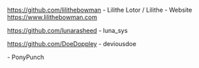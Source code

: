 https://github.com/lilithebowman - Lilithe Lotor / Lilithe - Website https://www.lilithebowman.com

https://github.com/lunarasheed - luna_sys

https://github.com/DoeDoppley - deviousdoe

<github username here> - PonyPunch
